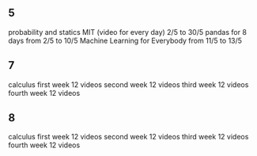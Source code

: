 ## 5
probability and statics MIT (video for every day) 2/5 to 30/5
pandas for 8 days from 2/5 to 10/5
Machine Learning for Everybody from 11/5 to 13/5
## 7
calculus
first week 12 videos
second week 12 videos
third week 12 videos
fourth week 12 videos
## 8
calculus
first week 12 videos
second week 12 videos
third week 12 videos
fourth week 12 videos
